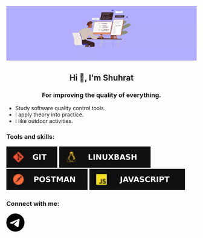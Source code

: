 ![Header](https://github.com/Realboy116/Realboy116/blob/main/files/rm5.jpg)

<h2 align="center"> Hi 🤚, I'm <strong>Shuhrat</strong></h2>
<h3 align="center">For improving the quality of everything.</h3>

- Study software quality control tools.
- I apply theory into practice.
- I like outdoor activities.

### Tools and skills:

![Git](https://github.com/Realboy116/Realboy116/blob/main/files/68747470733a2f2f696d672e736869656c64732e696f2f62616467652f4769742d3130313031303f7374796c653d666f722d7468652d6261646765266c6f676f3d676974.svg)
![LinuxBash](https://github.com/Realboy116/Realboy116/blob/main/files/68747470733a2f2f696d672e736869656c64732e696f2f62616467652f4c696e7578426173682d3130313031303f7374796c653d666f722d7468652d6261646765266c6f676f3d6c696e7578.svg)
![Postman](https://github.com/Realboy116/Realboy116/blob/main/files/68747470733a2f2f696d672e736869656c64732e696f2f62616467652f506f73746d616e2d3130313031303f7374796c653d666f722d7468652d6261646765266c6f676f3d506f73746d616e.svg)
![JavaScript](https://github.com/Realboy116/Realboy116/blob/main/files/68747470733a2f2f696d672e736869656c64732e696f2f62616467652f4a6176615363726970742d3130313031303f7374796c653d666f722d7468652d6261646765266c6f676f3d6a617661736372697074.svg)


### Connect with me:
[![Telegram](https://github.com/Realboy116/Realboy116/blob/main/files/telegram.svg)](https://t.me/Realboy116)
